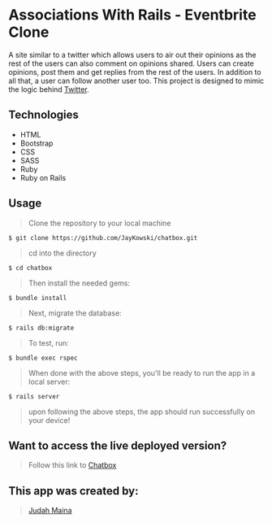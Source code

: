 # Associations With Rails - Eventbrite Clone

A site similar to a twitter which allows users to air out their opinions as the rest of the users can also comment on opinions shared. Users can create opinions, post them and get replies from the rest of the users. In addition to all that, a user can follow another user too. This project is designed to mimic the logic behind [Twitter](https://twitter.com/).


## Technologies

- HTML
- Bootstrap
- CSS
- SASS
- Ruby
- Ruby on Rails

## Usage

> Clone the repository to your local machine

```
$ git clone https://github.com/JayKowski/chatbox.git
```

> cd into the directory

```
$ cd chatbox
```

> Then install the needed gems:

```
$ bundle install
```

> Next, migrate the database:

```
$ rails db:migrate
```

> To test, run:

```
$ bundle exec rspec
```

> When done with the above steps, you'll be ready to run the app in a local server:

```
$ rails server
```
> upon following the above steps, the app should run successfully on your device!

## Want to access the live deployed version?
> Follow this link to [Chatbox](https://agile-ocean-79587.herokuapp.com/)

## This app was created by:
> [Judah Maina](https://github.com/JayKowski)